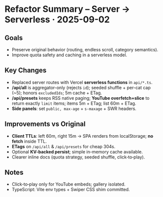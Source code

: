 # Refactor Summary – Server → Serverless · 2025-09-02

## Goals

- Preserve original behavior (routing, endless scroll, category semantics).
- Improve quota safety and caching in a serverless model.

## Key Changes

- Replaced server routes with Vercel **serverless functions** in `api/*.ts`.
- **/api/all** is aggregator-only (rejects `id`); seeded shuffle + per-cat cap (~5); honors `excludedIds`; 5m cache + ETag.
- **/api/presets** keeps RSS native paging; **YouTube overfetch+slice** to return exactly `limit` items; items 5m + ETag; list 60m + ETag.
- **Side panels**: set `public, max-age` + `s-maxage` + SWR headers.

## Improvements vs Original

- **Client TTLs**: left 60m, right 15m → SPA renders from localStorage; **no fetch** inside TTL.
- **ETags** on `/api/all` & `/api/presets` for cheap 304s.
- Optional **KV-backed persist**; simple in-memory cache available.
- Clearer inline docs (quota strategy, seeded shuffle, click‑to‑play).

## Notes

- Click‑to‑play only for YouTube embeds; gallery isolated.
- TypeScript: Vite env types + Swiper CSS shim committed.
